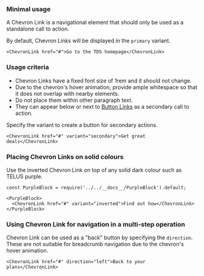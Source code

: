 ### Minimal usage

A Chevron Link is a navigational element that should only be used as a standalone call to action.

By default, Chevron Links will be displayed in the `primary` variant.

```
<ChevronLink href="#">Go to the TDS homepage</ChevronLink>
```

### Usage criteria

- Chevron Links have a fixed font size of 1rem and it should not change.
- Due to the chevron's hover animation, provide ample whitespace so that it does not overlap with nearby elements.
- Do not place them within other paragraph text.
- They can appear below or next to [Button Links](#linkbutton) as a secondary call to action.


Specify the variant to create a button for secondary actions.

```
<ChevronLink href="#" variant="secondary">Get great deals</ChevronLink>
```

### Placing Chevron Links on solid colours

Use the inverted Chevron Link on top of any solid dark colour such as TELUS purple.

```
const PurpleBlock = require('../../__docs__/PurpleBlock').default;

<PurpleBlock>
  <ChevronLink href="#" variant="inverted">Find out how</ChevronLink>
</PurpleBlock>
```

### Using Chevron Link for navigation in a multi-step operation

Chevron Link can be used as a "back" button by specifying the `direction`. These are not suitable for breadcrumb navigation due to the chevron's hover animation.

```
<ChevronLink href="#" direction="left">Back to your plans</ChevronLink>
```
